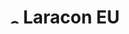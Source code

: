  # <img src="https://raw.githubusercontent.com/hampusborgos/country-flags/main/png250px/eu.png" alt="eu" width="15px" /> Laracon EU
